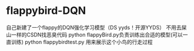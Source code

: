 # flappybird-DQN
自己新建了一个flappy的DQN强化学习模型（DS yyds！开源YYDS）
不用去屎山一样的CSDN找恶臭代码
python  flappyBird.py负责训练出合适的模型(可以一直训练)
python  flappybirdtest.py 用来展示这个小鸟的行走过程


